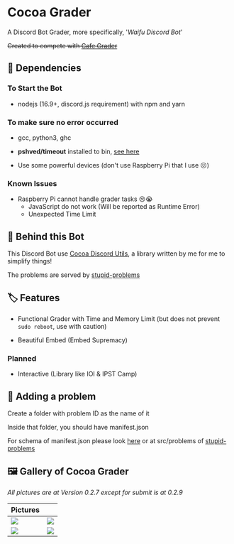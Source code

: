 # Cocoa Grader

A Discord Bot Grader, more specifically, '*Waifu Discord Bot*'

~~Created to compete with [Cafe Grader](https://github.com/cafe-grader-team/cafe-grader-web)~~

## 🌲 Dependencies

### To Start the Bot

- nodejs (16.9+, discord.js requirement) with npm and yarn

### To make sure no error occurred

- gcc, python3, ghc

- **pshved/timeout** installed to bin, [see here](https://unix.stackexchange.com/a/44988)

- Use some powerful devices (don't use Raspberry Pi that I use 😖)

### Known Issues

- Raspberry Pi cannot handle grader tasks 😢😭
  - JavaScript do not work (Will be reported as Runtime Error)
  - Unexpected Time Limit

## 🍫 Behind this Bot

This Discord Bot use [Cocoa Discord Utils](https://github.com/Leomotors/cocoa-discord-utils),
a library written by me for me to simplify things!

The problems are served by [stupid-problems](https://github.com/Leomotors/stupid-problems)

## 🏷️ Features

- Functional Grader with Time and Memory Limit (but does not prevent `sudo reboot`, use with caution)

- Beautiful Embed (Embed Supremacy)

### Planned

- Interactive (Library like IOI & IPST Camp)

## 🔧 Adding a problem

Create a folder with problem ID as the name of it

Inside that folder, you should have manifest.json

For schema of manifest.json please look [here](./src/grader/problems.ts) or
at src/problems of [stupid-problems](https://github.com/Leomotors/stupid-problems)

## 🖼️ Gallery of Cocoa Grader

*All pictures are at Version 0.2.7 except for submit is at 0.2.9*

| Pictures ||
| --- | --- |
| ![](./images/submit_0.2.9.png) | ![](./images/getstatement_0.2.7.png) |
| ![](./images/aboutme_0.2.7.png) | ![](./images/status_0.2.7.png) |
